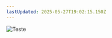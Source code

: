 ```yaml
---
lastUpdated: 2025-05-27T19:02:15.150Z
---
```


![Teste](/images/content/20250501_180119.jpg "Teste")
